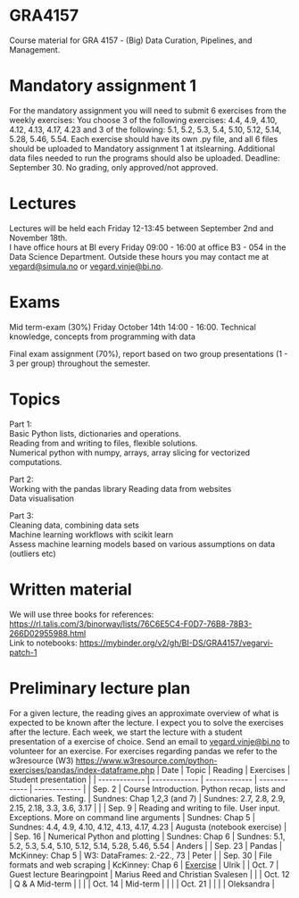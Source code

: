 # GRA4157
Course material for  GRA 4157 - (Big) Data Curation, Pipelines, and Management.

# Mandatory assignment 1
For the mandatory assignment you will need to submit 6 exercises from the weekly exercises: You choose 3 of the following exercises: 4.4, 4.9, 4.10, 4.12, 4.13, 4.17, 4.23 and 3 of the following: 5.1, 5.2, 5.3, 5.4, 5.10, 5.12, 5.14, 5.28, 5.46, 5.54. Each exercise should have its own .py file, and all 6 files should be uploaded to Mandatory assignment 1 at itslearning. Additional data files needed to run the programs should also be uploaded. Deadline: September 30. No grading, only approved/not approved. 

# Lectures
Lectures will be held each Friday 12-13:45 between September 2nd and November 18th.  
I have office hours at BI every Friday 09:00 - 16:00 at office B3 - 054 in the Data Science Department. Outside these hours you may contact me at vegard@simula.no or vegard.vinje@bi.no. 

# Exams
Mid term-exam (30%) Friday October 14th 14:00 - 16:00. Technical knowledge, concepts from programming with data

Final exam assignment (70%), report based on two group presentations (1 - 3 per group) throughout the semester.

# Topics
Part 1:   
Basic Python lists, dictionaries and operations.   
Reading from and writing to files, flexible solutions.  
Numerical python with numpy, arrays, array slicing for vectorized computations.   


Part 2:   
Working with the pandas library 
Reading data from websites  
Data visualisation  

Part 3:  
Cleaning data, combining data sets  
Machine learning workflows with scikit learn  
Assess machine learning models based on various assumptions on data (outliers etc)  


# Written material 
We will use three books for references: https://rl.talis.com/3/binorway/lists/76C6E5C4-F0D7-76B8-78B3-266D02955988.html  
Link to notebooks: https://mybinder.org/v2/gh/BI-DS/GRA4157/vegarvi-patch-1


# Preliminary lecture plan
For a given lecture, the reading gives an approximate overview of what is expected to be known after the lecture. I expect you to solve the exercises after the lecture. Each week, we start the lecture with a student presentation of a exercise of choice. Send an email to vegard.vinje@bi.no to volunteer for an exercise. For exercises regarding pandas we refer to the w3resource (W3) https://www.w3resource.com/python-exercises/pandas/index-dataframe.php
| Date  | Topic | Reading | Exercises | Student presentation |
| ------------- | ------------- | ------------- | ------------- | ------------- |
| Sep. 2  | Course Introduction. Python recap, lists and dictionaries. Testing.  | Sundnes: Chap 1,2,3 (and 7) | Sundnes: 2.7, 2.8, 2.9, 2.15, 2.18, 3.3, 3.6, 3.17 | |
| Sep. 9  | Reading and writing to file. User input. Exceptions. More on command line arguments  | Sundnes: Chap 5 | Sundnes: 4.4, 4.9, 4.10, 4.12, 4.13, 4.17, 4.23 | Augusta (notebook exercise) |
| Sep. 16  | Numerical Python and plotting  | Sundnes: Chap 6 | Sundnes: 5.1, 5.2, 5.3, 5.4, 5.10, 5.12, 5.14, 5.28, 5.46, 5.54    | Anders | 
| Sep. 23  | Pandas | McKinney: Chap 5 | W3: DataFrames: 2.-22., 73  | Peter | 
| Sep. 30 | File formats and web scraping | KcKinney: Chap 6 | [Exercise](https://github.com/BI-DS/GRA4157/blob/main/mid-term-exercise/Exercise_project.pdf) | Ulrik |
| Oct. 7 | Guest lecture Bearingpoint | Marius Reed and Christian Svalesen | |
| Oct. 12 | Q & A Mid-term | | | 
| Oct. 14 | Mid-term | | |
| Oct. 21 | | | | Oleksandra |
